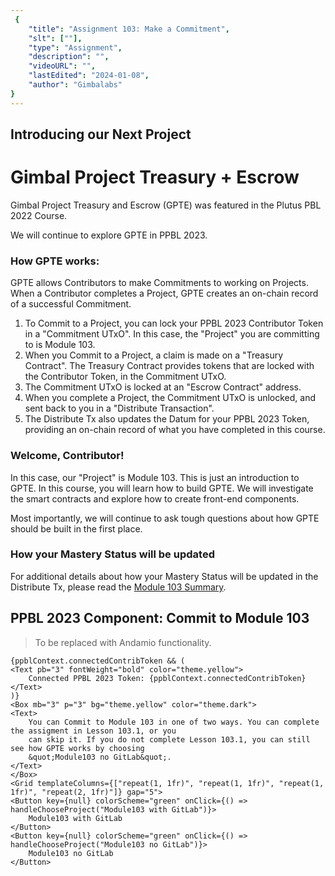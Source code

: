 ```yaml
---
 {
	"title": "Assignment 103: Make a Commitment",
	"slt": [""],
	"type": "Assignment",
	"description": "",
	"videoURL": "",
	"lastEdited": "2024-01-08",
	"author": "Gimbalabs"
}
---
```


## Introducing our Next Project
# Gimbal Project Treasury + Escrow

Gimbal Project Treasury and Escrow (GPTE) was featured in the Plutus PBL 2022 Course.

We will continue to explore GPTE in PPBL 2023.

### How GPTE works:

GPTE allows Contributors to make Commitments to working on Projects. When a Contributor completes a Project, GPTE creates an on-chain record of a successful Commitment.

1. To Commit to a Project, you can lock your PPBL 2023 Contributor Token in a "Commitment UTxO". In this case, the "Project" you are committing to is Module 103.
2. When you Commit to a Project, a claim is made on a "Treasury Contract". The Treasury Contract provides tokens that are locked with the Contributor Token, in the Commitment UTxO.
3. The Commitment UTxO is locked at an "Escrow Contract" address.
4. When you complete a Project, the Commitment UTxO is unlocked, and sent back to you in a "Distribute Transaction".
5. The Distribute Tx also updates the Datum for your PPBL 2023 Token, providing an on-chain record of what you have completed in this course.


### Welcome, Contributor!
In this case, our "Project" is Module 103. This is just an introduction to GPTE. In this course, you will learn how to build GPTE. We will investigate the smart contracts and explore how to create front-end components.

Most importantly, we will continue to ask tough questions about how GPTE should be built in the first place.

### How your Mastery Status will be updated
For additional details about how your Mastery Status will be updated in the Distribute Tx, please read the [Module 103 Summary](/modules/103/summary).


## PPBL 2023 Component: Commit to Module 103
> To be replaced with Andamio functionality.
```
{ppblContext.connectedContribToken && (
<Text pb="3" fontWeight="bold" color="theme.yellow">
	Connected PPBL 2023 Token: {ppblContext.connectedContribToken}
</Text>
)}
<Box mb="3" p="3" bg="theme.yellow" color="theme.dark">
<Text>
	You can Commit to Module 103 in one of two ways. You can complete the assigment in Lesson 103.1, or you
	can skip it. If you do not complete Lesson 103.1, you can still see how GPTE works by choosing
	&quot;Module103 no GitLab&quot;.
</Text>
</Box>
<Grid templateColumns={["repeat(1, 1fr)", "repeat(1, 1fr)", "repeat(1, 1fr)", "repeat(2, 1fr)"]} gap="5">
<Button key={null} colorScheme="green" onClick={() => handleChooseProject("Module103 with GitLab")}>
	Module103 with GitLab
</Button>
<Button key={null} colorScheme="green" onClick={() => handleChooseProject("Module103 no GitLab")}>
	Module103 no GitLab
</Button>
```